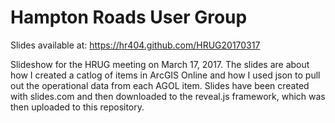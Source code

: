 # Hampton Roads User Group
Slides available at:
https://hr404.github.com/HRUG20170317

Slideshow for the HRUG meeting on March 17, 2017.
The slides are about how I created a catlog of items in ArcGIS Online and how I used json to pull out the operational data from each AGOL item.
Slides have been created with slides.com and then downloaded to the reveal.js framework, which was then uploaded to this repository.
